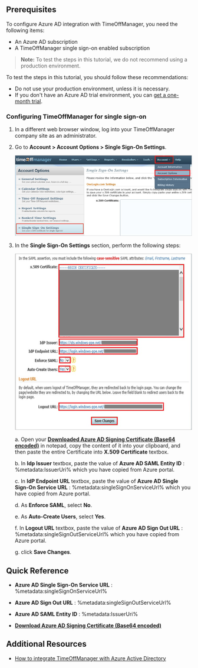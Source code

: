## Prerequisites

To configure Azure AD integration with TimeOffManager, you need the following items:

- An Azure AD subscription
- A TimeOffManager single sign-on enabled subscription

> **Note:**
> To test the steps in this tutorial, we do not recommend using a production environment.

To test the steps in this tutorial, you should follow these recommendations:

- Do not use your production environment, unless it is necessary.
- If you don't have an Azure AD trial environment, you can [get a one-month trial](https://azure.microsoft.com/pricing/free-trial/).

### Configuring TimeOffManager for single sign-on

1. In a different web browser window, log into your TimeOffManager company site as an administrator.

2. Go to **Account \> Account Options \> Single Sign-On Settings**.
   
   ![Single Sign-On Settings](./media/ic795917.png "Single Sign-On Settings")
3. In the **Single Sign-On Settings** section, perform the following steps:
   
   ![Single Sign-On Settings](./media/ic795918.png "Single Sign-On Settings")
   
   a. Open your **[Downloaded Azure AD Signing Certificate (Base64 encoded)](%metadata:certificateDownloadBase64Url%)** in notepad, copy the content of it into your clipboard, and then paste the entire Certificate into **X.509 Certificate** textbox.
   
   b. In **Idp Issuer** textbox, paste the value of **Azure AD SAML Entity ID** : %metadata:IssuerUri% which you have copied from Azure portal.
   
   c. In **IdP Endpoint URL** textbox, paste the value of **Azure AD Single Sign-On Service URL** : %metadata:singleSignOnServiceUrl% which you have copied from Azure portal.
   
   d. As **Enforce SAML**, select **No**.
   
   e. As **Auto-Create Users**, select **Yes**.
   
   f. In **Logout URL** textbox, paste the value of **Azure AD Sign Out URL** : %metadata:singleSignOutServiceUrl% which you have copied from Azure portal.
   
   g. click **Save Changes**.

## Quick Reference

* **Azure AD Single Sign-On Service URL** : %metadata:singleSignOnServiceUrl%

* **Azure AD Sign Out URL** : %metadata:singleSignOutServiceUrl%

* **Azure AD SAML Entity ID** : %metadata:IssuerUri%

* **[Download Azure AD Signing Certificate (Base64 encoded)](%metadata:certificateDownloadBase64Url%)**

## Additional Resources

* [How to integrate TimeOffManager with Azure Active Directory](https://docs.microsoft.com/azure/active-directory/active-directory-saas-timeoffmanager-tutorial)
